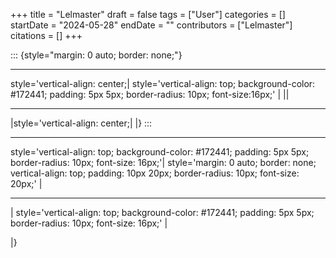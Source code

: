 +++
title = "Lelmaster"
draft = false
tags = ["User"]
categories = []
startDate = "2024-05-28"
endDate = ""
contributors = ["Lelmaster"]
citations = []
+++



::: {style="margin: 0 auto; border: none;"}
  ----------------------------------- --------------------------------------------------------------------------------------------------------------------- ------
  style='vertical-align: center;|   style='vertical-align: top; background-color: #172441; padding: 5px 5px; border-radius: 10px; font-size:16px;' |   ||
  ----------------------------------- --------------------------------------------------------------------------------------------------------------------- ------

|style='vertical-align: center;|
|}
:::



<div>

  --------------------------------------------------------------------------------------------------------------------- --------------------------------------------------------------------------------------------------------------------------- --
  style='vertical-align: top; background-color: #172441; padding: 5px 5px; border-radius: 10px; font-size: 16px;'|   style='margin: 0 auto; border: none; vertical-align: top; padding: 10px 20px; border-radius: 10px; font-size: 20px;' |   
  --------------------------------------------------------------------------------------------------------------------- --------------------------------------------------------------------------------------------------------------------------- --

| style='vertical-align: top; background-color: #172441; padding: 5px 5px; border-radius: 10px; font-size: 16px;' |

</div>

|}

